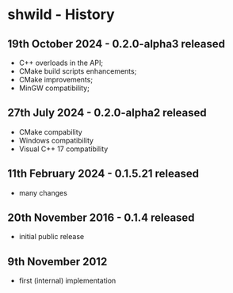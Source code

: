 # shwild - History


19th October 2024 - 0.2.0-alpha3 released
-----------------------------------------

* C++ overloads in the API;
* CMake build scripts enhancements;
* CMake improvements;
* MinGW compatibility;


27th July 2024 - 0.2.0-alpha2 released
--------------------------------------

* CMake compability
* Windows compatibility
* Visual C++ 17 compatibility


11th February 2024 - 0.1.5.21 released
--------------------------------------

* many changes


20th November 2016 - 0.1.4 released
-----------------------------------

* initial public release


9th November 2012
-----------------

* first (internal) implementation


<!-- ########################### end of file ########################### -->

